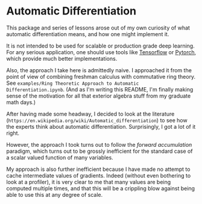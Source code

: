 # Automatic Differentiation

This package and series of lessons arose out of my own curiosity of what automatic differentiation means, 
and how one might implement it.  

It is not intended to be used for scalable or production grade deep learning.  For any serious application, one 
should use tools like [Tensorflow](https://www.tensorflow.org/) or [Pytorch](https://pytorch.org/), which provide much 
better implementations.   

Also, the approach I take here is admittedly naive.  I approached it from the point of view of combining freshman 
calculus with commutative ring theory. See `examples/Ring Theoretic Approach to Automatic Differentiation.ipynb`.
(And as I'm writing this README, I'm finally making sense of the motivation for all that exterior algebra stuff 
from my graduate math days.)

After having made some headway, I decided to look at the literature (`https://en.wikipedia.org/wiki/Automatic_differentiation`) 
to see how the experts think about automatic differentiation.  Surprisingly, I got a lot of it right.

However, the approach I took turns out to follow the *forward accumulation* paradigm, which turns out to be grossly inefficient for the 
standard case of a scalar valued function of many variables. 

My approach is also further inefficient because I have made no attempt to cache intermediate values of gradients.  Indeed 
(without even bothering to look at a profiler), it is very clear to me that many values are being computed multiple times, and 
that this will be a crippling blow against being able to use this at any degree of scale.  

